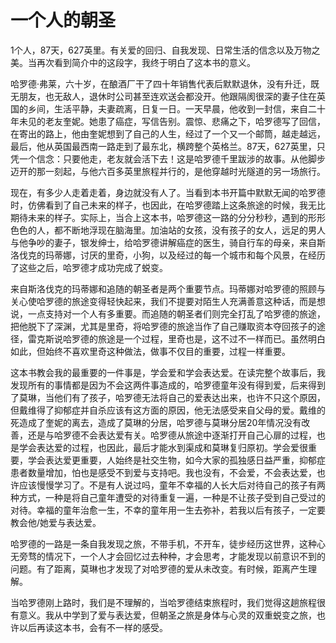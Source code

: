 # 一个人的朝圣


1个人，87天，627英里。有关爱的回归、自我发现、日常生活的信念以及万物之美。当再次看到简介中的这段字，我终于明白了这本书的意义。

哈罗德·弗莱，六十岁，在酿酒厂干了四十年销售代表后默默退休，没有升迁，既无朋友，也无敌人，退休时公司甚至连欢送会都没开。他跟隔阂很深的妻子住在英国的乡间，生活平静，夫妻疏离，日复一日。一天早晨，他收到一封信，来自二十年未见的老友奎妮。她患了癌症，写信告别。震惊、悲痛之下，哈罗德写了回信，在寄出的路上，他由奎妮想到了自己的人生，经过了一个又一个邮筒，越走越远，最后，他从英国最西南一路走到了最东北，横跨整个英格兰。87天，627英里，只凭一个信念：只要他走，老友就会活下去！这是哈罗德千里跋涉的故事。从他脚步迈开的那一刻起，与他六百多英里旅程并行的，是他穿越时光隧道的另一场旅行。

现在，有多少人走着走着，身边就没有人了。当看到本书开篇中默默无闻的哈罗德时，仿佛看到了自己未来的样子，也因此，在哈罗德踏上这条旅途的时候，我无比期待未来的样子。实际上，当合上这本书，哈罗德这一路的分分秒秒，遇到的形形色色的人，都不断地浮现在脑海里。加油站的女孩，没有孩子的女人，远足的男人与他争吵的妻子，银发绅士，给哈罗德讲解癌症的医生，骑自行车的母亲，来自斯洛伐克的玛蒂娜，讨厌的里奇，小狗，以及经过的每一个城市和每个风景，在经历了这些之后，哈罗德才成功完成了蜕变。

来自斯洛伐克的玛蒂娜和追随的朝圣者是两个重要节点。玛蒂娜对哈罗德的照顾与关心使哈罗德的旅途变得轻快起来，我们不提要对陌生人充满善意这种话，而是想说，一点支持对一个人有多重要。而追随的朝圣者们则完全打乱了哈罗德的旅途，把他脱下了深渊，尤其是里奇，将哈罗德的旅途当作了自己赚取资本夺回孩子的途径，雷克斯说哈罗德的旅途是一个过程，里奇也是，这不过不一样而已。虽然明白如此，但始终不喜欢里奇这种做法，做事不仅目的重要，过程一样重要。

这本书教会我的最重要的一件事是，学会爱和学会表达爱。在读完整个故事后，我发现所有的事情都是因为不会这两件事造成的，哈罗德童年没有得到爱，后来得到了莫琳，当他们有了孩子，哈罗德无法将自己的爱表达出来，也许不只这个原因，但戴维得了抑郁症并自杀应该有这方面的原因，他无法感受来自父母的爱。戴维的死造成了奎妮的离去，造成了莫琳的分居，哈罗德与莫琳分居20年情况没有改善，还是与哈罗德不会表达爱有关。哈罗德从旅途中逐渐打开自己心扉的过程，也是学会表达爱的过程，也因此，最后才能水到渠成和莫琳复归原初。学会爱很重要，学会表达爱更重要，人始终是社交生物，如今大家的孤独感日益严重，抑郁症患者数量增加，怕也是感受不到爱与支持吧。我也没有，不会爱，不会表达爱，也许应该慢慢学习了。不是有人说过吗，童年不幸福的人长大后对待自己的孩子有两种方式，一种是将自己童年遭受的对待重复一遍，一种是不让孩子受到自己受过的对待。幸福的童年治愈一生，不幸的童年用一生去弥补，若我以后有孩子，一定要教会他/她爱与表达爱。

哈罗德的一路是一条自我发现之旅，不带手机，不开车，徒步经历这世界，这种心无旁骛的情况下，一个人才会回忆过去种种，才会思考，才能发现以前意识不到的问题。有了距离，莫琳也才发现了对哈罗德的爱从未改变。有时候，距离产生理解。

当哈罗德刚上路时，我们是不理解的，当哈罗德结束旅程时，我们觉得这趟旅程很有意义。我从中学到了爱与表达爱，但朝圣之旅是身体与心灵的双重蜕变之旅，也许以后再读这本书，会有不一样的感受。
